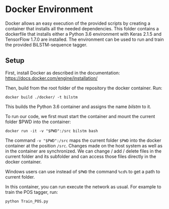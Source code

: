 # Docker Environment
Docker allows an easy execution of the provided scripts by creating a container that installs all the needed dependencies. This folder contains a dockerfile that installs either a Python 3.6 environment with Keras 2.1.5 and TensorFlow 1.7.0 are installed. The environment can be used to run and train the provided BiLSTM-sequence tagger.


## Setup
First, install Docker as described in the documentation: https://docs.docker.com/engine/installation/

Then, build from the root folder of the repository the docker container. Run:
```
docker build ./docker/ -t bilstm 
```

This builds the Python 3.6 container and assigns the name *bilstm* to it. 

To run our code, we first must start the container and mount the current folder $PWD into the container:
```
docker run -it -v "$PWD":/src bilstm bash
```

The command `-v "$PWD":/src` maps the current folder `$PWD` into the docker container at the position `/src`. Changes made on the host system as well as in the container are synchronized. We can change / add / delete files in the current folder and its subfolder and can access those files directly in the docker container. 

Windows users can use instead of `$PWD` the command `%cd%` to get a path to current folder.


In this container, you can run execute the network as usual. For example to train the POS tagger, run:
```
python Train_POS.py
```
